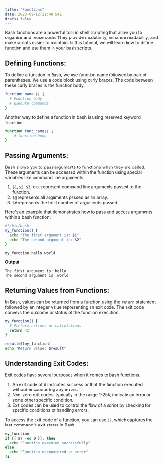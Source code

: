 ```yaml
---
title: "Functions"
date: 2023-09-12T21:48:54Z
draft: false
---
```


Bash functions are a powerful tool in shell scripting that allow you to organize and reuse code. They provide modularity, enhance readability, and make scripts easier to maintain. In this tutorial, we will learn how to define function and use them in your bash scripts.
<!--more-->

## Defining Functions:
To define a function in Bash, we use function name followed by pair of parentheses. We use a code block using curly braces. The code between these curly braces is the function body.

```bash
function_name () {
  # Function body
  # Execute commands
}
```

Another way to define a function in bash is using reserved keyword `function`.

```bash
function func_name() {
    # function body
}
```

## Passing Arguments:
Bash allows you to pass arguments to functions when they are called. These arguments can be accessed within the function using special variables like command line arguments.

1. `$1`, `$2`, `$3`, etc. represent command line arguments passed to the function.
2. `$@` represents all arguments passed as an array.
3. `$#` represents the total number of arguments passed.

Here's an example that demonstrates how to pass and access arguments within a bash function:

```bash
#!/bin/bash
my_function() {
  echo "The first argument is: $1"
  echo "The second argument is: $2"
}

my_function hello world
```

**Output**

```output{ lineNos=false }
The first argument is: hello
The second argument is: world
```

## Returning Values from Functions:
In Bash, values can be returned from a function using the `return` statement followed by an integer value representing an exit code. The exit code conveys the outcome or status of the function execution.

```bash
my_function() {
  # Perform actions or calculations
  return 42
}

result=$(my_function)
echo "Return value: $result"
```

## Understanding Exit Codes:
Exit codes have several purposes when it comes to bash functions.

1. An exit code of `0` indicates success or that the function executed without encountering any errors.
2. Non-zero exit codes, typically in the range 1-255, indicate an error or some other specific condition.
3. Exit codes can be used to control the flow of a script by checking for specific conditions or handling errors.

To access the exit code of a function, you can use `$?`, which captures the last command's exit status in Bash.

```bash
my_function
if [[ $? -eq 0 ]]; then
  echo "Function executed successfully"
else
  echo "Function encountered an error"
fi
```

